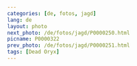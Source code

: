 ```yaml
---
categories: [de, fotos, jagd]
lang: de
layout: photo
next_photo: /de/fotos/jagd/P0000250.html
picname: P0000322
prev_photo: /de/fotos/jagd/P0000251.html
tags: [Dead Oryx]
---
```

